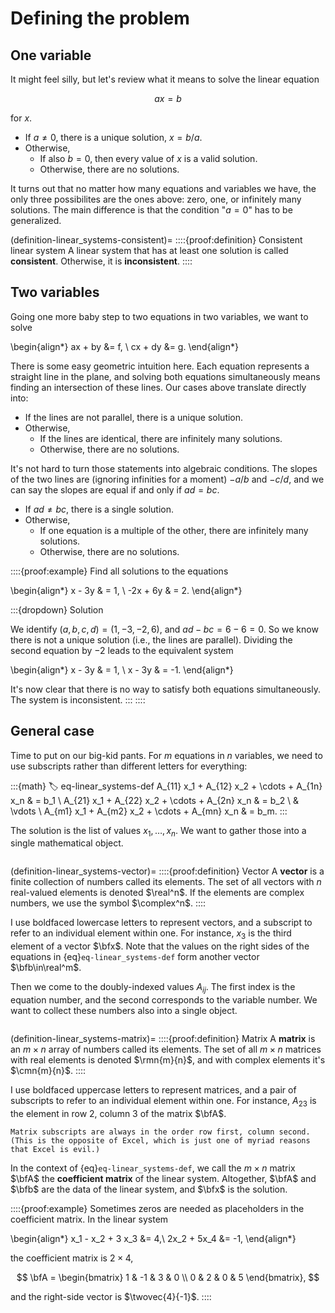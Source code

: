 
# Defining the problem

## One variable

It might feel silly, but let's review what it means to solve the linear equation

$$ax = b$$

for $x$.

- If $a\neq 0$, there is a unique solution, $x=b/a$.
- Otherwise,
   - If also $b=0$, then every value of $x$ is a valid solution.
   - Otherwise, there are no solutions.

It turns out that no matter how many equations and variables we have, the only three possibilites are the ones above: zero, one, or infinitely many solutions. The main difference is that the condition "$a=0$" has to be generalized.

(definition-linear_systems-consistent)=
::::{proof:definition} Consistent linear system
A linear system that has at least one solution is called **consistent**. Otherwise, it is **inconsistent**.
::::

## Two variables

Going one more baby step to two equations in two variables, we want to solve

\begin{align*}
ax + by &= f, \\
cx + dy &= g.
\end{align*}

There is some easy geometric intuition here. Each equation represents a straight line in the plane, and solving both equations simultaneously means finding an intersection of these lines. Our cases above translate directly into:

- If the lines are not parallel, there is a unique solution.
- Otherwise,
   - If the lines are identical, there are infinitely many solutions.
   - Otherwise, there are no solutions.

It's not hard to turn those statements into algebraic conditions. The slopes of the two lines are (ignoring infinities for a moment) $-a/b$ and $-c/d$, and we can say the slopes are equal if and only if $ad=bc$.

- If $ad \neq bc$, there is a single solution.
- Otherwise,
   - If one equation is a multiple of the other, there are infinitely many solutions.
   - Otherwise, there are no solutions.

::::{proof:example}
Find all solutions to the equations

\begin{align*}
x - 3y & = 1, \\
-2x + 6y & = 2.
\end{align*}

:::{dropdown} Solution

We identify $(a,b,c,d)=(1,-3,-2,6)$, and $ad-bc=6-6=0$. So we know there is not a unique solution (i.e., the lines are parallel). Dividing the second equation by $-2$ leads to the equivalent system

\begin{align*}
x - 3y & = 1, \\
x - 3y & = -1.
\end{align*}

It's now clear that there is no way to satisfy both equations simultaneously. The system is inconsistent.
:::
::::

## General case

Time to put on our big-kid pants. For $m$ equations in $n$ variables, we need to use subscripts rather than different letters for everything:

:::{math}
:label: eq-linear_systems-def
A_{11} x_1 + A_{12} x_2 + \cdots + A_{1n} x_n & = b_1 \\
A_{21} x_1 + A_{22} x_2 + \cdots + A_{2n} x_n & = b_2 \\
& \vdots \\
A_{m1} x_1 + A_{m2} x_2 + \cdots + A_{mn} x_n & = b_m.
:::

The solution is the list of values $x_1,\ldots,x_n$. We want to gather those into a single mathematical object.

```{index} ! vector
```

(definition-linear_systems-vector)=
::::{proof:definition} Vector
A **vector** is a finite collection of numbers called its elements. The set of all vectors with $n$ real-valued elements is denoted $\real^n$. If the elements are complex numbers, we use the symbol $\complex^n$. 
::::

I use boldfaced lowercase letters to represent vectors, and a subscript to refer to an individual element within one. For instance, $x_3$ is the third element of a vector $\bfx$. Note that the values on the right sides of the equations in {eq}`eq-linear_systems-def` form another vector $\bfb\in\real^m$. 

Then we come to the doubly-indexed values $A_{ij}$. The first index is the equation number, and the second corresponds to the variable number. We want to collect these numbers also into a single object.

```{index} ! matrix
```

(definition-linear_systems-matrix)=
::::{proof:definition} Matrix
A **matrix** is an $m\times n$ array of numbers called its elements. The set of all $m\times n$ matrices with real elements is denoted $\rmn{m}{n}$, and with complex elements it's $\cmn{m}{n}$. 
::::

I use boldfaced uppercase letters to represent matrices, and a pair of subscripts to refer to an individual element within one. For instance, $A_{23}$ is the element in row 2, column 3 of the matrix $\bfA$.

```{note}
Matrix subscripts are always in the order row first, column second. (This is the opposite of Excel, which is just one of myriad reasons that Excel is evil.)
```

In the context of {eq}`eq-linear_systems-def`, we call the $m\times n$ matrix $\bfA$ the **coefficient matrix** of the linear system. Altogether, $\bfA$ and $\bfb$ are the data of the linear system, and $\bfx$ is the solution.

::::{proof:example}
Sometimes zeros are needed as placeholders in the coefficient matrix. In the linear system

\begin{align*}
  x_1 - x_2 + 3 x_3 &= 4,\\
  2x_2 + 5x_4 &= -1,
\end{align*}

the coefficient matrix is $2\times 4$, 

$$
\bfA =
\begin{bmatrix}
1 & -1 & 3 & 0 \\ 0 & 2 & 0 & 5
\end{bmatrix},
$$

and the right-side vector is $\twovec{4}{-1}$.
::::
